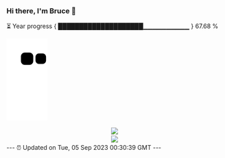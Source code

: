 ### Hi there, I'm Bruce 👋
⏳ Year progress { ████████████████████▁▁▁▁▁▁▁▁▁▁ } 67.68 %

![](https://raw.githubusercontent.com/Swiftie13st/Swiftie13st/main/assets/github-contribution-grid-snake.svg)


<div align="center"> <img src="https://metrics.lecoq.io/Swiftie13st?template=classic&config.timezone=Asia%2FShanghai"> </div>

<div align="center"> <img src="https://github-readme-streak-stats.herokuapp.com/?user=Swiftie13st" /> </div>
---
⏰ Updated on Tue, 05 Sep 2023 00:30:39 GMT
---

